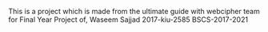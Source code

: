 This is a project which is made from the ultimate guide with webcipher team for Final Year Project of, Waseem Sajjad 2017-kiu-2585 BSCS-2017-2021